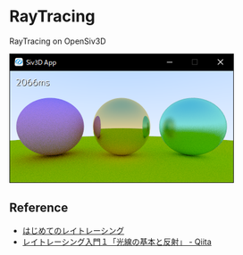 # RayTracing
RayTracing on OpenSiv3D

![Screenshot](Screenshot.png)

## Reference

- [はじめてのレイトレーシング](https://raytracing.xyz/)
- [レイトレーシング入門１「光線の基本と反射」 - Qiita](https://qiita.com/mebiusbox2/items/89e2db3b24e4c39502fe)
